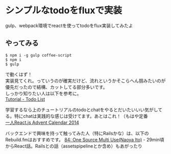 # シンプルなtodoをfluxで実装
gulp、webpack環境でreactを使ってtodoをflux実装してみたよ

## やってみる

```
$ npm i -g gulp coffee-script
$ npm i
$ gulp
```

で動くはず！  
実装見てくれ。っていうのが確実だけど、流れというかそこらへん掴みたいのが優先だったので結構、カットしてる部分多いです。  
しっかり知りたい人は以下を参考に。  
[Tutorial - Todo List](http://facebook.github.io/flux/docs/todo-list.html#content)
  
学習するなら上のチュートリアルのtodoとchatをやるとだいたいいい気がしてる。特にchatは実践的な感じは受けてます。あとはこれ！（もはや定番  
[一人React.js Advent Calendar 2014](http://qiita.com/advent-calendar/2014/reactjs)
  
バックエンドで興味を持って触ってみた人（特にRailsかな）は、以下のRebuild.fmはおすすめです。
[84: One Source Multi Use(Naoya Ito)](http://rebuild.fm/84/) - 29min頃からReact話。Railsとの話（assetspipelineとか含め）もあがったり
